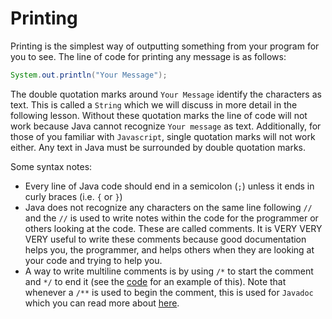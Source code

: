 # Printing

Printing is the simplest way of outputting something from your program for you to see. The line of code for printing any message is as follows:
```Java
System.out.println("Your Message");
```

The double quotation marks around `Your Message` identify the characters as text. This is called a `String` which we will discuss in more detail in the following lesson. Without these quotation marks the line of code will not work because Java cannot recognize `Your message` as text. Additionally, for those of you familiar with `Javascript`, single quotation marks will not work either. Any text in Java must be surrounded by double quotation marks.

Some syntax notes:

- Every line of Java code should end in a semicolon (`;`) unless it ends in curly braces (i.e. `{` or `}`)
- Java does not recognize any characters on the same line following `//` and the `//` is used to write notes within the code for the programmer or others looking at the code. These are called comments. It is VERY VERY VERY useful to write these comments because good documentation helps you, the programmer, and helps others when they are looking at your code and trying to help you. 
- A way to write multiline comments is by using `/*` to start the comment and `*/` to end it (see the [code](https://github.com/RamV13/iDTech-Java/blob/master/Lesson%201/Code.java) for an example of this). Note that whenever a `/**` is used to begin the comment, this is used for `Javadoc` which you can read more about [here](https://en.wikipedia.org/wiki/Javadoc).
